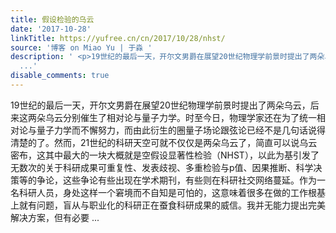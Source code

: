 ```yaml
---
title: 假设检验的乌云
date: '2017-10-28'
linkTitle: https://yufree.cn/cn/2017/10/28/nhst/
source: '博客 on Miao Yu | 于淼 '
description: ' <p>19世纪的最后一天，开尔文男爵在展望20世纪物理学前景时提出了两朵乌云，后来这两朵乌云分别催生了相对论与量子力学。时至今日，物理学家还在为了统一相对论与量子力学而不懈努力，而由此衍生的圈量子场论跟弦论已经不是几句话说得清楚的了。然而，21世纪的科研天空可就不仅仅是两朵乌云了，简直可以说乌云密布，这其中最大的一块大概就是空假设显著性检验（NHST），以此为基引发了无数次的关于科研成果可重复性、发表歧视、多重检验与p值、因果推断、科学决策等的争论，这些争论有些出现在学术期刊，有些则在科研社交网络蔓延。作为一名科研人员，身处这样一个窘境而不自知是可怕的，这意味着很多在做的工作根基上就有问题，盲从与职业化的科研正在蚕食科研成果的威信。我并无能力提出完美解决方案，但有必要
  ...'
disable_comments: true
---
```

 <p>19世纪的最后一天，开尔文男爵在展望20世纪物理学前景时提出了两朵乌云，后来这两朵乌云分别催生了相对论与量子力学。时至今日，物理学家还在为了统一相对论与量子力学而不懈努力，而由此衍生的圈量子场论跟弦论已经不是几句话说得清楚的了。然而，21世纪的科研天空可就不仅仅是两朵乌云了，简直可以说乌云密布，这其中最大的一块大概就是空假设显著性检验（NHST），以此为基引发了无数次的关于科研成果可重复性、发表歧视、多重检验与p值、因果推断、科学决策等的争论，这些争论有些出现在学术期刊，有些则在科研社交网络蔓延。作为一名科研人员，身处这样一个窘境而不自知是可怕的，这意味着很多在做的工作根基上就有问题，盲从与职业化的科研正在蚕食科研成果的威信。我并无能力提出完美解决方案，但有必要 ...